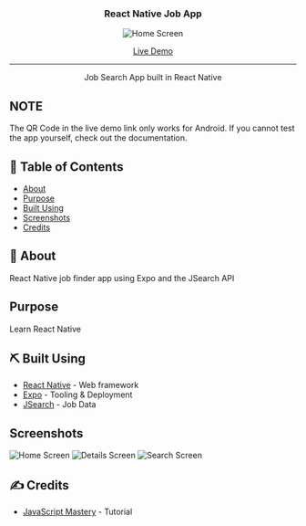 <h3 align="center">React Native Job App</h3>
<p align="center">
<img src="assets/screenshots/home.png" alt="Home Screen" align="center">
</p>

<div align="center">
  <a href="https://expo.dev/@realbcole/react_native_jobs?serviceType=classic&distribution=expo-go">Live Demo</a>
</div>

---

<p align="center"> Job Search App built in React Native
    <br> 
</p>

## NOTE

The QR Code in the live demo link only works for Android. If you cannot test the app yourself, check out the documentation.

## 📝 Table of Contents

- [About](#about)
- [Purpose](#purpose)
- [Built Using](#built_using)
- [Screenshots](#screenshots)
- [Credits](#credits)

## 🧐 About <a name = "about"></a>

React Native job finder app using Expo and the JSearch API

## Purpose <a name = "purpose"></a>

Learn React Native

## ⛏️ Built Using <a name = "built_using"></a>

- [React Native](https://reactnative.dev/) - Web framework
- [Expo](https://expo.dev/) - Tooling & Deployment
- [JSearch](https://rapidapi.com/letscrape-6bRBa3QguO5/api/jsearch) - Job Data

## Screenshots <a name = "screenshots"></a>

<img src="assets/screenshots/home.png" alt="Home Screen">
<img src="assets/screenshots/details.png" alt="Details Screen">
<img src="assets/screenshots/search.png" alt="Search Screen">

## ✍️ Credits <a name = "credits"></a>

- [JavaScript Mastery](https://www.youtube.com/watch?v=mJ3bGvy0WAY) - Tutorial
